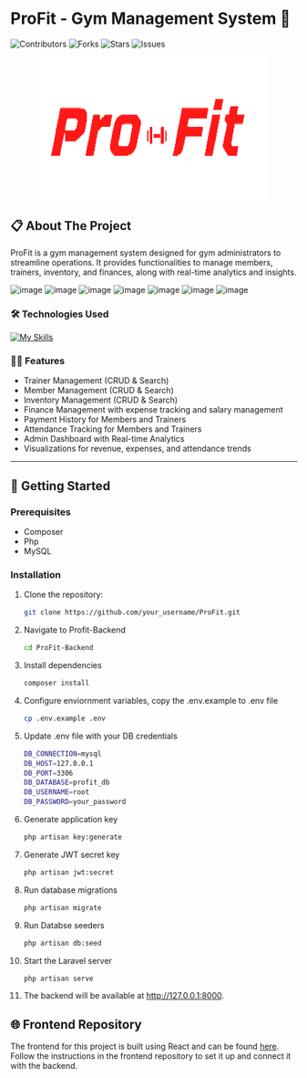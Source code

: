 # ProFit - Gym Management System 💪

![Contributors](https://img.shields.io/github/contributors/your_username/ProFit.svg?style=for-the-badge)
![Forks](https://img.shields.io/github/forks/your_username/ProFit.svg?style=for-the-badge)
![Stars](https://img.shields.io/github/stars/your_username/ProFit.svg?style=for-the-badge)
![Issues](https://img.shields.io/github/issues/your_username/ProFit.svg?style=for-the-badge)

<p align="center">
  <a href="https://github.com/SyedSamrozeAli/ProFit-Backend">
    <img src="public/images/profit-logo.png" alt="ProFit Logo" width="400" height="250">
  </a>
</p>

## 📋 About The Project

ProFit is a gym management system designed for gym administrators to streamline operations. It provides functionalities to manage members, trainers, inventory, and finances, along with real-time analytics and insights.


![image](https://github.com/user-attachments/assets/f367dfde-54a1-41f8-a0a9-d2a27b39e140)
![image](https://github.com/user-attachments/assets/d2202700-7cd5-4f65-b94f-aa6175b97a4e)
![image](https://github.com/user-attachments/assets/98a240a5-5d55-43c6-8acd-a26964ad78cf)
![image](https://github.com/user-attachments/assets/4eab3cbe-2ec1-44b8-b2bd-a83bf0388e9b)
![image](https://github.com/user-attachments/assets/502eeb37-288f-4906-8a57-860ba796c387)
![image](https://github.com/user-attachments/assets/b4610c8f-fca6-4c8b-a086-87f9cf8b1145)
![image](https://github.com/user-attachments/assets/ca69da00-3370-4c2c-ae01-5417358de012)






### 🛠️ Technologies Used

[![My Skills](https://skillicons.dev/icons?i=react,laravel,tailwind,mysql,php)](https://skillicons.dev)

### 🧑‍💻 Features

- Trainer Management (CRUD & Search)
- Member Management (CRUD & Search)
- Inventory Management (CRUD & Search)
- Finance Management with expense tracking and salary management
- Payment History for Members and Trainers
- Attendance Tracking for Members and Trainers
- Admin Dashboard with Real-time Analytics
- Visualizations for revenue, expenses, and attendance trends

---

## 🚀 Getting Started

### Prerequisites

- Composer
- Php
- MySQL

### Installation

1. Clone the repository:
   ```bash
   git clone https://github.com/your_username/ProFit.git

2. Navigate to Profit-Backend
    ```bash
    cd ProFit-Backend

3. Install dependencies
    ```bash
    composer install

4. Configure enviornment variables, copy the .env.example to .env file
    ```bash
    cp .env.example .env

5. Update .env file with your DB credentials
    ```bash
    DB_CONNECTION=mysql
    DB_HOST=127.0.0.1
    DB_PORT=3306
    DB_DATABASE=profit_db
    DB_USERNAME=root
    DB_PASSWORD=your_password


6. Generate application key
   ```bash
   php artisan key:generate

7. Generate JWT secret key
   ```bash
   php artisan jwt:secret

8. Run database migrations
   ```bash
   php artisan migrate

9. Run Databse seeders
   ```bash
   php artisan db:seed

10. Start the Laravel server
    ```bash
    php artisan serve

11. The backend will be available at http://127.0.0.1:8000.


## 🌐 Frontend Repository
The frontend for this project is built using React and can be found <a href="https://github.com/SyedSamrozeAli/ProFit-Frontend">here</a>.
Follow the instructions in the frontend repository to set it up and connect it with the backend.
    
